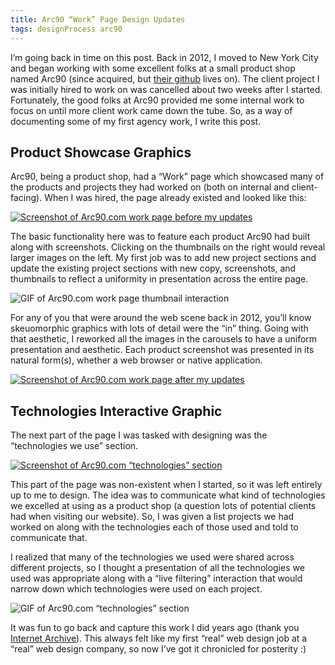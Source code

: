 ```yaml
---
title: Arc90 “Work” Page Design Updates
tags: designProcess arc90
---
```


I’m going back in time on this post. Back in 2012, I moved to New York City and began working with some excellent folks at a small product shop named Arc90 (since acquired, but [their github](https://github.com/arc90) lives on). The client project I was initially hired to work on was cancelled about two weeks after I started. Fortunately, the good folks at Arc90 provided me some internal work to focus on until more client work came down the tube. So, as a way of documenting some of my first agency work, I write this post.

## Product Showcase Graphics

Arc90, being a product shop, had a “Work” page which showcased many of the products and projects they had worked on (both on internal and client-facing). When I was hired, the page already existed and looked like this:

[![Screenshot of Arc90.com work page before my updates](https://cdn.jim-nielsen.com/blog/2016/arc90-work-screenshot-old.jpg "The “old” version of the work page, before I began working on it.")](https://cdn.jim-nielsen.com/blog/2016/arc90-work-screenshot-old.jpg)

The basic functionality here was to feature each product Arc90 had built along with screenshots. Clicking on the thumbnails on the right would reveal larger images on the left. My first job was to add new project sections and update the existing project sections with new copy, screenshots, and thumbnails to reflect a uniformity in presentation across the entire page.

![GIF of Arc90.com work page thumbnail interaction](https://cdn.jim-nielsen.com/blog/2016/arc90-work-screenshot-ux.gif "Clicking on a product thumbnail image would reveal a larger screenshot.")

For any of you that were around the web scene back in 2012, you’ll know skeuomorphic graphics with lots of detail were the “in” thing. Going with that aesthetic, I reworked all the images in the carousels to have a uniform presentation and aesthetic. Each product screenshot was presented in its natural form(s), whether a web browser or native application.

[![Screenshot of Arc90.com work page after my updates](https://cdn.jim-nielsen.com/blog/2016/arc90-work-screenshot-new.jpg "The “new” version of the work page, with my updated visuals and product sections.")](https://cdn.jim-nielsen.com/blog/2016/arc90-work-screenshot-new.jpg)

## Technologies Interactive Graphic

The next part of the page I was tasked with designing was the “technologies we use” section.

[![Screenshot of Arc90.com “technologies” section](https://cdn.jim-nielsen.com/blog/2016/arc90-work-technologies-screenshot.png "The “technologies we use” section I built.")](https://cdn.jim-nielsen.com/blog/2016/arc90-work-technologies-screenshot.png)

This part of the page was non-existent when I started, so it was left entirely up to me to design. The idea was to communicate what kind of technologies we excelled at using as a product shop (a question lots of potential clients had when visiting our website). So, I was given a list projects we had worked on along with the technologies each of those used and told to communicate that.

I realized that many of the technologies we used were shared across different projects, so I thought a presentation of all the technologies we used was appropriate along with a “live filtering” interaction that would narrow down which technologies were used on each project.

![GIF of Arc90.com “technologies” section](https://cdn.jim-nielsen.com/blog/2016/arc90-work-technologies-ux.gif "The “technologies we use” section I built.")

It was fun to go back and capture this work I did years ago (thank you [Internet Archive](https://archive.org/web/)). This always felt like my first “real” web design job at a “real” web design company, so now I’ve got it chronicled for posterity :)
